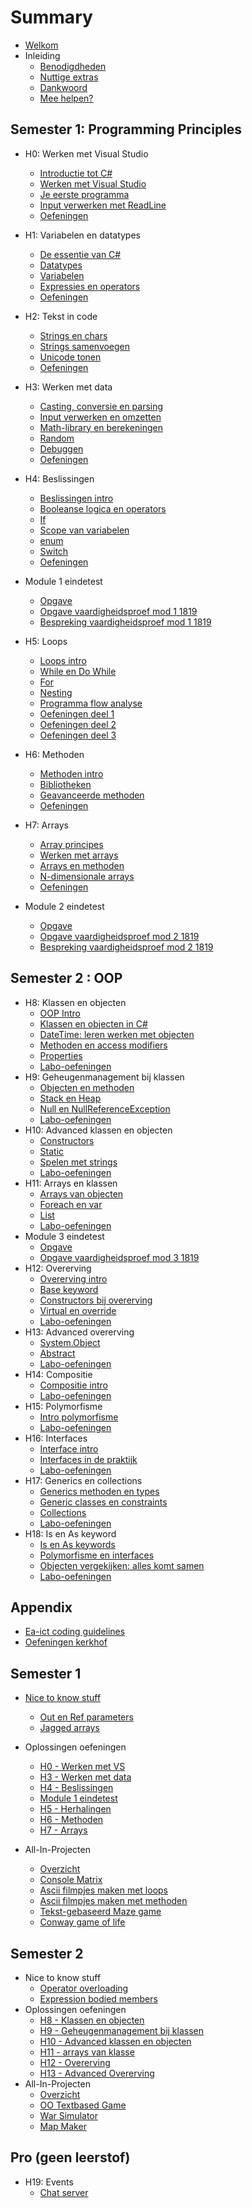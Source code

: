 # Summary

* [Welkom](README.md)
* Inleiding
  * [Benodigdheden](_intro/benodigdheden.md)
  * [Nuttige extras](_intro/nuttigeextras.md)
  * [Dankwoord](_intro/dankwoord.md)
  * [Mee helpen?](_intro/helpen.md)


## Semester 1: Programming Principles
* H0: Werken met Visual Studio
  * [Introductie tot C#](0_intro/0_intrototcs.md)
  * [Werken met Visual Studio](0_intro/1_werkenmetvs.md) 
  * [Je eerste programma](0_intro/2_firstprogram.md)
  * [Input verwerken met ReadLine](0_intro/3_console.md)
  * [Oefeningen](0_intro/A_Practica.md)

* H1: Variabelen en datatypes
  * [De essentie van C#](1_csharpbasics/0_csharpessentials.md)
  * [Datatypes](1_csharpbasics/1_datatypes.md)
  * [Variabelen](1_csharpbasics/1b_variabelen.md)
  * [Expressies en operators](1_csharpbasics/2_expressies.md)
  * [Oefeningen](1_csharpbasics/A_practica.md)
  
* H2: Tekst in code
  * [Strings en chars](2_tekst/5_chars_strings.md)
  * [Strings samenvoegen](2_tekst/6_stringInterpolation.md)
  * [Unicode tonen](2_tekst/7_unicode.md) 
  * [Oefeningen](2_tekst/a_practica.md)
  
* H3: Werken met data
  * [Casting, conversie en parsing](3_data/4_converteren_casting.md)
  * [Input verwerken en omzetten](3_data/4b_inputconverten.md)
  * [Math-library en berekeningen](3_data/4c_math.md)
  * [Random](3_data/random.md)
  * [Debuggen](3_data/5_debuggen.md)
  * [Oefeningen](3_data/A_Practica.md) 
* H4: Beslissingen
  * [Beslissingen intro](4_beslissingen/0_beslissingen_intro.md)
  * [Booleanse logica en operators](4_beslissingen/1_logic_and_relationsoperator.md)
  * [If](4_beslissingen/0_if.md)
  * [Scope van variabelen](4_beslissingen/3_scope.md)
  * [enum](4_beslissingen/enum.md)
  * [Switch](4_beslissingen/2_switch.md)
  * [Oefeningen](4_beslissingen/a_practica.md)
* Module 1 eindetest
  * [Opgave](EindeTests/Mod1/Opgave.md)
  * [Opgave vaardigheidsproef mod 1 1819](EindeTests/Mod1/Opgave_1819.md)
  * [Bespreking vaardigheidsproef mod 1 1819](EindeTests/Mod1/Oplossing_1819.md)
* H5: Loops
  * [Loops intro](5_herhalingen/0_loops_intro.md)
  * [While en Do While](5_herhalingen/1_while_dowhile.md)
  * [For](5_herhalingen/2_for.md)
  * [Nesting](5_herhalingen/3_nesting.md)
  * [Programma flow analyse](5_herhalingen/4_programflow.md)
  * [Oefeningen deel 1](5_herhalingen/A_practica.md)
  * [Oefeningen deel 2](5_herhalingen/c_practica.md)
  * [Oefeningen deel 3](5_herhalingen/b_practica.md)

* H6: Methoden
  * [Methoden intro](6_methoden/0_intromethods.md)
  * [Bibliotheken](6_methoden/1_bibliotheken.md)
  * [Geavanceerde methoden](6_methoden/3_advancedmethod.md)  
  * [Oefeningen](6_methoden/b_practica.md)

* H7: Arrays
  * [Array principes](7_arrays/1_ArraysBasics.md)
  * [Werken met arrays](7_arrays/2_werken_met_arrays.md)
  * [Arrays en methoden](7_arrays/3_arrays_en_methoden.md)
  * [N-dimensionale arrays](7_arrays/4_ndimensionalArrays.md)
  * [Oefeningen](7_arrays/A_practica.md)
  
* Module 2 eindetest
  * [Opgave](EindeTests/Mod2/Opgave.md)
  * [Opgave vaardigheidsproef mod 2 1819](EindeTests/Mod2/Opgave_1819.md)
  * [Bespreking vaardigheidsproef mod 2 1819](EindeTests/Mod2/Oplossing_1819.md)

##  Semester 2 : OOP

* H8: Klassen en objecten
  * [OOP Intro](8_klassen/0_oop_intro.md)
  * [Klassen en objecten in C#](8_klassen/0b_oopincs.md)
  * [DateTime: leren werken met objecten](8_klassen/datetime.md)
  * [Methoden en access modifiers](8_klassen/0c_simpleobjects.md)
  * [Properties](8_klassen/2_properties.md)
  * [Labo-oefeningen](8_klassen/A_practica.md)
* H9: Geheugenmanagement bij klassen
  * [Objecten en methoden](9_meminoop/6b_objectenenmethoden.md)
  * [Stack en Heap](9_meminoop/6_memorymanagement.md)
  * [Null en NullReferenceException](9_meminoop/nullreference.md)
  * [Labo-oefeningen](9_meminoop/A_poke1.md)
* H10: Advanced klassen en objecten
  * [Constructors](10_advancedklassen/1_constructors.md)
  * [Static](10_advancedklassen/5_static.md)
  * [Spelen met strings](10_advancedklassen/strings.md)
  * [Labo-oefeningen](10_advancedklassen/A_practica3.md)
* H11: Arrays en klassen
  * [Arrays van objecten](11_arraysvanklassen/7_arraysvanobj.md)
  * [Foreach en var](11_arraysvanklassen/3_foreach.md)
  * [List](11_arraysvanklassen/4_list.md)
  * [Labo-oefeningen](11_arraysvanklassen/A_practicaMem.md)
* Module 3 eindetest
    * [Opgave](EindeTests/Mod3/Opgave.md)
    * [Opgave vaardigheidsproef mod 3 1819](EindeTests/Mod3/Opgave_1819.md)
* H12: Overerving
  * [Overerving intro](12_overerving/0_overerving_intro.MD)
  * [Base keyword](12_overerving/2_base.md)
  * [Constructors bij overerving](12_overerving/3_constructors_inheritance.md)
  * [Virtual en override](12_overerving/1_virtual_override.md)
  * [Labo-oefeningen](12_overerving/A_PracticaSimpel.md)
* H13: Advanced overerving
  * [System.Object](13_advancedovererving/4_System_Object.md)
  * [Abstract](13_advancedovererving/5_abstract.md)
  * [Labo-oefeningen](13_advancedovererving/A_Practica.md)
* H14: Compositie
  * [Compositie intro](14_compositie/0_compositie_intro.MD)
  * [Labo-oefeningen ](14_compositie/A_Practica.md)
* H15: Polymorfisme
  * [Intro polymorfisme](15_polymorfisme/11_polymo_intro.MD)
  * [Labo-oefeningen](15_polymorfisme/A_Practica.md)
* H16: Interfaces
  * [Interface intro](16_interfaces/1_Interface_intro.MD)
  * [Interfaces in de praktijk](16_interfaces/2_InterfacesInPraktijk.md)
  * [Labo-oefeningen](16_interfaces/A_practica.md)
* H17: Generics en collections
  * [Generics methoden en types](17_gencols/0_generics_intro.MD)
  * [Generic classes en constraints](17_gencols/2_genericclasses_en_constraints.md)
  * [Collections](17_gencols/8_Collections.md)
  * [Labo-oefeningen](17_gencols/A_Practica.md)
* H18: Is en As keyword
  * [Is en As keywords](18_IsAs/1_IsAs.md)
  * [Polymorfisme en interfaces](18_IsAs/2_Polymorfisme_Interfaces.md)
  * [Objecten vergekijken: alles komt samen](18_IsAs/6_equals.md)
  * [Labo-oefeningen](18_IsAs/A_Practica.md)


  
## Appendix

* [Ea-ict coding guidelines](B_appendix/codingguidelines.md)
* [Oefeningen kerkhof](B_appendix/graveyard.md)

## Semester 1

* [Nice to know stuff](B_appendix/prostuff.md)
   * [Out en Ref parameters](B_appendix/2_outenref.md)
   * [Jagged arrays](B_appendix/5_jaggedArrays.md)
  
* Oplossingen oefeningen
    * [H0 - Werken met VS](0_intro/opl_apractica.md)
    * [H3 - Werken met data](3_data/a_oplpractica.md)
    * [H4 - Beslissingen](4_beslissingen/a_oplpractica.md)
    * [Module 1 eindetest](EindeTests/Mod1/Oplossing.md)
    * [H5 - Herhalingen](5_herhalingen/opl_a_practica.md)
    * [H6 - Methoden](6_methoden/opl_b_practica.md)
    * [H7 - Arrays](7_arrays/opl_a_practica.md)
* All-In-Projecten
  * [Overzicht](A_DEEL1_AllInOne/0_Deel1_IntroductieAllInOne.md)
  * [Console Matrix](A_DEEL1_AllInOne/1_ConsoleMatrix.md)
  * [Ascii filmpjes maken met loops](A_DEEL1_AllInOne/3_AsciiMovieWithLoops.md)
  * [Ascii filmpjes maken met methoden](A_DEEL1_AllInOne/2_AsciiMoviesWithMethods.md)
  * [Tekst-gebaseerd Maze game](A_DEEL1_AllInOne/4_MazeGame.md)
  * [Conway game of life](A_DEEL1_AllInOne/5_conway.md)

## Semester 2
* Nice to know stuff
  * [Operator overloading](B_appendix/8_operatoroverloading.md)
  * [Expression bodied members](B_appendix/6_exprbody.md)
* Oplossingen oefeningen
  * [H8 - Klassen en objecten](8_klassen/opl_apractica.md)
  * [H9 - Geheugenmanagement bij klassen](9_meminoop/opl_poke2.md)
  * [H10 - Advanced klassen en objecten](10_advancedklassen/opl_practica3.md)
  * [H11 - arrays van klasse](11_arraysvanklassen/opl_practica3.md)
  * [H12 - Overerving](12_overerving/opl_practica3.md)
  * [H13 - Advanced Overerving](13_advancedovererving/opl_practica4.md)
* All-In-Projecten
  * [Overzicht](A_DEEL2_AllInOne/0_Deel2_IntroductieAllInOne.md)
  * [OO Textbased Game](A_DEEL2_AllInOne/2_OOTextGame.md)
  * [War Simulator](A_DEEL2_AllInOne/3_WarGame.md)
  * [Map Maker](A_DEEL2_AllInOne/1_MapMapker.md) 

## Pro (geen leerstof)
* H19: Events
  * [Chat server](19_events/chatserver.md)